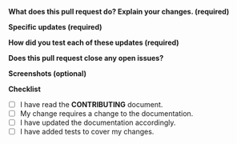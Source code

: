 <!-------------------------------------------------------------------------
 | Thanks for send a pull request! 🎉
 | First, please make sure you familiar with the contribution guidelines
 | https://github.com/livepeer/livepeer.studio/blob/master/CONTRIBUTING.md
 -------------------------------------------------------------------------->

**What does this pull request do? Explain your changes. (required)**
<!-- A clear and concise description of what this pull request does. -->

**Specific updates (required)**
<!--- List out all significant updates your code introduces -->

 **How did you test each of these updates (required)**
<!-- A detailed description of how you tested your code changes. Include details of your testing environment, and the tests you ran to see how your change affects other areas of the code, etc. -->

**Does this pull request close any open issues?**
<!-- Fixes # -->

**Screenshots (optional)**
<!-- Drag some screenshots here, if applicable -->

**Checklist**
<!--- Go over all the following points, and put an `x` in all the boxes that apply. -->
<!--- If you're unsure about any of these, don't hesitate to ask. We're here to help! -->

- [ ] I have read the **CONTRIBUTING** document.
- [ ] My change requires a change to the documentation.
- [ ] I have updated the documentation accordingly.
- [ ] I have added tests to cover my changes.
